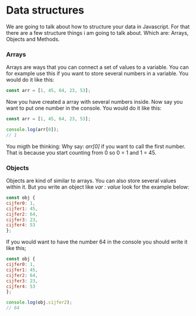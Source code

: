 # Data structures
We are going to talk about how to structure your data in Javascript. For that there are a few structure things i am going to talk about. Which are: Arrays, Objects and Methods.

### Arrays
Arrays are ways that you can connect a set of values to a variable. You can for example use this if you want to store several numbers in a variable. You would do it like this:

```js
const arr = [1, 45, 64, 23, 53];
```
Now you have created a array with several numbers inside. Now say you want to put one number in the console. You would do it like this:
 
 ```js
const arr = [1, 45, 64, 23, 53];

console.log(arr[0]);
// 1
 ```
You migth be thinking: Why say: _arr[0]_ if you want to call the first number. That is because you start counting from 0 so 0 = 1 and 1 = 45.

### Objects
Objects are kind of similar to arrays. You can also store several values within it. But you write an object like _var : value_ look for the example below:
```js
const obj {
cijfer0: 1,
cijfer1: 45,
cijfer2: 64,
cijfer3: 23,
cijfer4: 53
};
```

If you would want to have the number 64 in the console you should write it like this;
```js
const obj {
cijfer0: 1,
cijfer1: 45,
cijfer2: 64,
cijfer3: 23,
cijfer4: 53
};

console.log(obj.cijfer2);
// 64
```
 

